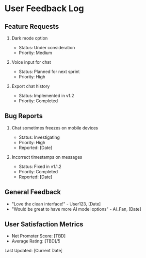 # User Feedback Log

## Feature Requests
1. Dark mode option
   - Status: Under consideration
   - Priority: Medium

2. Voice input for chat
   - Status: Planned for next sprint
   - Priority: High

3. Export chat history
   - Status: Implemented in v1.2
   - Priority: Completed

## Bug Reports
1. Chat sometimes freezes on mobile devices
   - Status: Investigating
   - Priority: High
   - Reported: [Date]

2. Incorrect timestamps on messages
   - Status: Fixed in v1.1.2
   - Priority: Completed
   - Reported: [Date]

## General Feedback
- "Love the clean interface!" - User123, [Date]
- "Would be great to have more AI model options" - AI_Fan, [Date]

## User Satisfaction Metrics
- Net Promoter Score: [TBD]
- Average Rating: [TBD]/5

Last Updated: [Current Date]
